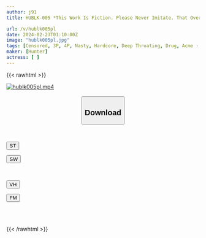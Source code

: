 ```yaml
---
author: j91
title: HUBLK-005 *This Work Is Fiction. Please Never Imitate. That Over-the-counter Drug That Everyone Knows Had Such An Effect... Just Apply One Coat Inside Your Vagina...

url: /v/hublk005pl
date: 2024-02-23T01:10:00Z
image: "hublk005pl.jpg"
tags: [Censored, 3P, 4P, Nasty, Hardcore, Deep Throating, Drug, Acme · Orgasm	]
maker: [Hunter]
actress: [ ]
---
```



{{< rawhtml >}}

<div class="video" data-videoid="yg69LLVPOeUkj8">
    <a href="javascript:;">
        <img src="/v/hublk005pl/hublk005pl.jpg" width="WIDTH" height="HEIGHT" alt="hublk005pl.mp4" loading="lazy">
    </a>
</div>

<script type="text/javascript" src="https://j91.asia/asset/on-demand-st.js"></script>

<br>
  <link rel="stylesheet" href="https://j91.asia/asset/bs5.css">
  
  <center>
  <button class="btn btn-primary" type="button" data-bs-toggle="collapse" data-bs-target=".multi-collapse" aria-expanded="false" aria-controls="multiCollapseExample1 multiCollapseExample2"><h2>Download</h2></button></center>
</p>
<div class="row">
  <div class="col">
    <div class="collapse multi-collapse" id="multiCollapseExample1">
      <div class="card card-body">
	      	      <br>
<div class="buttons">  
<p><a href="https://streamtape.to/v/yg69LLVPOeUkj8" target="_blank"><button class="btn-hover color-3"><i class="fa fa-download"></i> ST</button></a></p>
<p><a href="https://cdnwish.com/6g6vzl067a4w" target="_blank"><button class="btn-hover color-2"><i class="fa fa-download"></i> SW</button></a></p></div>
    </div>
  </div>
</div>
  <div class="col">
    <div class="collapse multi-collapse" id="multiCollapseExample2">
      <div class="card card-body">
	      <br>
<div class="buttons">
<p><a href="https://vidhidepro.com/f/u9p2w9j0q2cn"><button class="btn-hover color-9"><i class="fa fa-download"></i> VH</button></a></p>
<p><a href="https://filemoon.sx/d/3p8e9cqs8cor"><button class="btn-hover color-8"><i class="fa fa-download"></i> FM</button></a></p></div>
<br><br>
      </div>
    </div>
  </div>
</div>

{{< /rawhtml >}}
